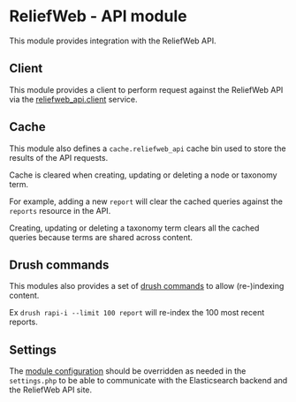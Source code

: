 ReliefWeb - API module
======================

This module provides integration with the ReliefWeb API.

## Client

This module provides a client to perform request against the ReliefWeb API via the [reliefweb_api.client](src/Services/ReliefWebApiClient) service.

## Cache

This module also defines a `cache.reliefweb_api` cache bin used to store the results of the API requests.

Cache is cleared when creating, updating or deleting a node or taxonomy term.

For example, adding a new `report` will clear the cached queries against the `reports` resource in the API.

Creating, updating or deleting a taxonomy term clears all the cached queries because terms are shared across content.

## Drush commands

This modules also provides a set of [drush commands](src/Commands/ReliefWebApiCommands.php) to allow (re-)indexing content.

Ex `drush rapi-i --limit 100 report` will re-index the 100 most recent reports.

## Settings

The [module configuration](config/install/reliefweb_api.settings.yml) should be overridden as needed in the `settings.php` to be able to communicate with the Elasticsearch backend and the ReliefWeb API site.
